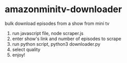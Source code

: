 # amazonminitv-downloader
bulk download episodes from a show from mini tv
1. run javascript file, node scraper.js
2. enter show's link and number of episodes to scrape
3. run python script, python3 downloader.py
4. select quality
5. enjoy!
